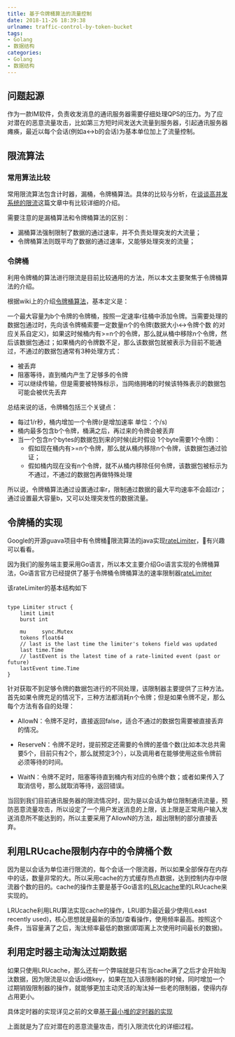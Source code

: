 ```yaml
---
title: 基于令牌桶算法的流量控制
date: 2018-11-26 18:39:38
urlname: traffic-control-by-token-bucket
tags:
- Golang
- 数据结构
categories:
- Golang
- 数据结构
---
```


## 问题起源

作为一款IM软件，负责收发消息的通讯服务器需要仔细处理QPS的压力。为了应对潜在的恶意流量攻击，比如第三方短时间发送大流量到服务器，引起通讯服务器瘫痪，最近以每个会话(例如a<->b的会话)为基本单位加上了流量控制。

## 限流算法

### 常用算法比较

常用限流算法包含计时器，漏桶，令牌桶算法。具体的比较与分析，在[谈谈高并发系统的限流](https://www.cnblogs.com/haoxinyue/p/6792309.html)这篇文章中有比较详细的介绍。

需要注意的是漏桶算法和令牌桶算法的区别：

- 漏桶算法强制限制了数据的通过速率，并不负责处理突发的大流量；
- 令牌桶算法则既平均了数据的通过速率，又能够处理突发的流量；

<!-- more -->

### 令牌桶

利用令牌桶的算法进行限流是目前比较通用的方法，所以本文主要聚焦于令牌桶算法的介绍。

根据wiki上的介绍[令牌桶算法](https://en.wikipedia.org/wiki/Token_bucket)，基本定义是：

一个最大容量为b个令牌的令牌桶，按照一定速率r往桶中添加令牌。当需要处理的数据包通过时，先向该令牌桶索要一定数量n个的令牌(数据大小<->令牌个数 的对应关系自定义)，如果这时候桶内有>=n个的令牌，那么就从桶中移除n个令牌，然后该数据包通过；如果桶内的令牌数不足，那么该数据包就被表示为目前不能通过，不通过的数据包通常有3种处理方式：

- 被丢弃
- 阻塞等待，直到桶内产生了足够多的令牌
- 可以继续传输，但是需要被特殊标示，当网络拥堵的时候该特殊表示的数据包可能会被优先丢弃

总结来说的话，令牌桶包括三个关键点：

- 每过1/r秒，桶内增加一个令牌(r是增加速率 单位：个/s)
- 桶内最多包含b个令牌，桶满之后，再过来的令牌会被丢弃
- 当一个包含n个bytes的数据包到来的时候(此时假设 1个byte需要1个令牌)：
    - 假如现在桶内有>=n个令牌，那么就从桶内移除n个令牌，该数据包通过验证；
    - 假如桶内现在没有n个令牌，就不从桶内移除任何令牌，该数据包被标示为不通过，不通过的数据包再做特殊处理

所以说，令牌桶算法通过设置通过率r，限制通过数据的最大平均速率不会超过r；通过设置最大容量b，又可以处理突发性的数据流量。

## 令牌桶的实现

Google的开源guava项目中有令牌桶限流算法的java实现[rateLimiter](https://github.com/google/guava/blob/v18.0/guava/src/com/google/common/util/concurrent/RateLimiter.java)，有兴趣可以看看。

因为我们的服务端主要采用Go语言，所以本文主要介绍Go语言实现的令牌桶算法，Go语言官方已经提供了基于令牌桶令牌桶算法的速率限制器[rateLimiter](https://godoc.org/golang.org/x/time/rate)

该rateLimiter的基本结构如下

```golang

type Limiter struct {
    limit Limit
    burst int

    mu     sync.Mutex
    tokens float64
    // last is the last time the limiter's tokens field was updated
    last time.Time
    // lastEvent is the latest time of a rate-limited event (past or future)
    lastEvent time.Time
}

```

针对获取不到足够令牌的数据包进行的不同处理，该限制器主要提供了三种方法。首先如果令牌充足的情况下，三种方法都消耗n个令牌；但是如果令牌不足，那么每个方法有各自的处理：

- AllowN：令牌不足时，直接返回false，适合不通过的数据包需要被直接丢弃的情况。

- ReserveN：令牌不足时，提前预定还需要的令牌的差值个数(比如本次总共需要5个，目前只有2个，那么就预定3个），以及调用者在能够使用这些令牌前必须等待的时间。

- WaitN：令牌不足时，阻塞等待直到桶内有对应的令牌个数；或者如果传入了取消信号，那么就取消等待，返回错误。

当回到我们目前通讯服务器的限流情况时，因为是以会话为单位限制通讯流量，预防恶意流量攻击，所以设定了一个用户发送消息的上限，该上限是正常用户输入发送消息所不能达到的，所以主要采用了AllowN的方法，超出限制的部分直接丢弃。

## 利用LRUcache限制内存中的令牌桶个数

因为是以会话为单位进行限流的，每个会话一个限流器，所以如果全部保存在内存中的话，数量非常的大。所以采用cache的方式缓存热点数据，达到控制内存中限流器个数的目的。cache的操作主要是基于Go语言的[LRUcache](https://github.com/golang/groupcache/blob/master/lru/lru.go)里的LRUcache来实现的。

LRUcache利用LRU算法实现cache的操作，LRU即为最近最少使用(Least recently used)，核心思想就是最新的添加/查看操作，使用频率最高。按照这个条件，当容量满了之后，淘汰频率最低的数据(即距离上次使用时间最长的数据)。

## 利用定时器主动淘汰过期数据

如果只使用LRUcache，那么还有一个弊端就是只有当cache满了之后才会开始淘汰数据，因为限流是以会话id做key，如果在加入该限制器的时候，同时增加一个过期销毁限制器的操作，就能够更加主动灵活的淘汰掉一些老的限制器，使得内存占用更小。

具体定时器的实现详见之前的文章[基于最小堆的定时器的实现](https://sunlidea.github.io/post/timer-by-heap.html)

上面就是为了应对潜在的恶意流量攻击，而引入限流优化的详细过程。